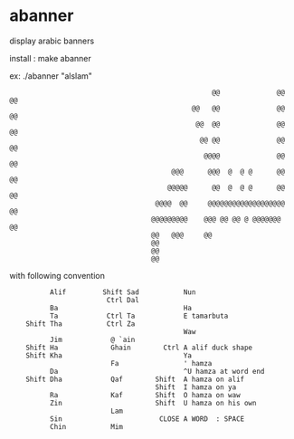 # abanner
display arabic banners

install : make abanner

ex: ./abanner "alslam"

                                                      @@              @@   @@   
                                                 @@   @@              @@   @@   
                                                  @@  @@              @@   @@   
                                                   @@ @@              @@   @@   
                                                    @@@@              @@   @@   
                                            @@@      @@@  @  @ @      @@   @@   
                                           @@@@@      @@  @  @ @      @@   @@   
                                        @@@@  @@     @@@@@@@@@@@@@@@@@@@   @@   
                                       @@@@@@@@@    @@@ @@ @@ @ @@@@@@@    @@   
                                       @@   @@@     @@                          
                                       @@                                       
                                       @@                                       
                                       @@
                                       
with following convention

              Alif         Shift Sad           Nun
                            Ctrl Dal
              Ba                               Ha
              Ta            Ctrl Ta            E tamarbuta
        Shift Tha           Ctrl Za
                                               Waw
              Jim            @ `ain
        Shift Ha             Ghain        Ctrl A alif duck shape
        Shift Kha                              Ya
                             Fa                ' hamza
              Da                               ^U hamza at word end
        Shift Dha            Qaf        Shift  A hamza on alif
                                        Shift  I hamza on ya
              Ra             Kaf        Shift  O hamza on waw
              Zin                       Shift  U hamza on his own
                             Lam
              Sin                        CLOSE A WORD  : SPACE
              Chin           Mim                            
